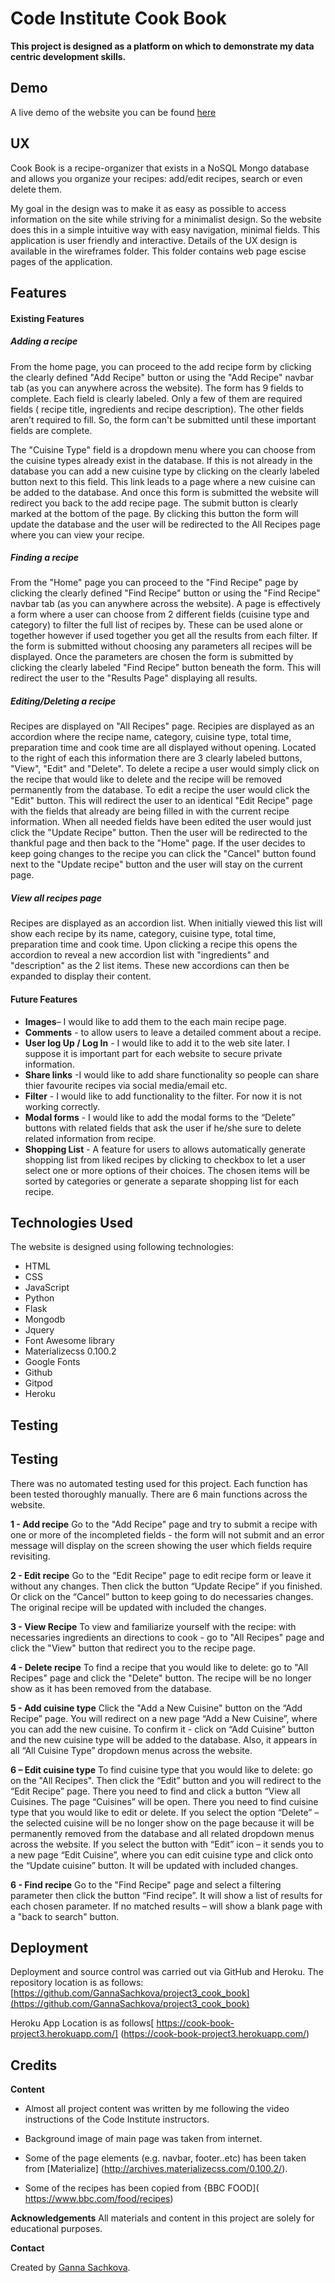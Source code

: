 Code Institute Cook Book
======================================


**This project is designed as a platform on which to demonstrate my data centric development skills.**


Demo
-----------------------------------------


A live demo of the website you can be found [here](https://cook-book-project3.herokuapp.com/)


UX
-----------------------------------------

Cook Book is a recipe-organizer that exists in a NoSQL Mongo database and allows you organize your recipes: add/edit recipes, search or even delete them.

My goal in the design was to make it as easy as possible to access information on the site while striving for a minimalist design. So the website does this in a simple intuitive way with easy navigation, minimal fields. This application is user friendly and interactive.
Details of the UX design is available in the wireframes folder. This folder contains web page escise pages of the application.

Features
-----------------------------------------


#### Existing Features


##### Adding a recipe

From the home page, you can proceed to the add recipe form by clicking the clearly defined "Add Recipe" button or using the "Add Recipe" navbar tab (as you can anywhere across the website). The form has 9 fields to complete. Each field is clearly labeled.  Only a few of them are required fields ( recipe title, ingredients and recipe description). The other fields aren’t required to fill. So, the form can't be submitted until these important fields are complete. 
 
The "Cuisine Type" field is a dropdown menu where you can choose from the cuisine types already exist in the database. If this is not already in the database you can add a new cuisine type by clicking on the clearly labeled button next to this field. This link leads to a page where a new cuisine can be added to the database. And once this form is submitted the website will redirect you back to the add recipe page. The submit button is clearly marked at the bottom of the page. By clicking this button the form will update the database and the user will be redirected to the All Recipes page where you can view your recipe.

##### Finding a recipe
From the "Home" page you can proceed to the "Find Recipe" page by clicking the clearly defined "Find Recipe" button or using the "Find Recipe" navbar tab (as you can anywhere across the website). A page is effectively a form where a user can choose from 2 different fields (cuisine type and category) to filter the full list of recipes by. These can be used alone or together however if used together you get all the results from each filter. If the form is submitted without choosing any parameters all recipes will be displayed. Once the parameters are chosen the form is submitted by clicking the clearly labeled "Find Recipe" button beneath the form. This will redirect the user to the "Results Page" displaying all results.
##### Editing/Deleting a recipe
Recipes are displayed on "All Recipes" page. Recipies are displayed as an accordion where the recipe name, category, cuisine type, total time, preparation time and cook time are all displayed without opening. Located to the right of each this information there are 3 clearly labeled buttons, "View", "Edit" and "Delete".  To delete a recipe a user would simply click on the recipe that would like to delete and the recipe will be removed permanently from the database. To edit a recipe the user would click the "Edit" button. This will redirect the user to an identical "Edit Recipe" page with the fields that already are being filled in with the current recipe information. When all needed fields have been edited the user would just click the "Update Recipe" button. Then the user will be redirected to the thankful page and then back to the "Home" page. If the user decides to keep going changes to the recipe you can click the "Cancel" button found next to the "Update recipe" button and the user will stay on the current page.

##### View all recipes page
Recipes are displayed as an accordion list. When initially viewed this list will show each recipe by its name, category, cuisine type, total time, preparation time and cook time. Upon clicking a recipe this opens the accordion to reveal a new accordion list with "ingredients" and "description" as the 2 list items. These new accordions can then be expanded to display their content. 

####  Future Features
*	**Images**– I would like to add them to the each main recipe page. 
*	**Comments** - to allow users to leave a detailed comment about a recipe.
*	**User log Up / Log In** - I would like to add it to the web site later. I suppose it is important part for each website to secure private information. 
*	**Share links** -I would like to add share functionality so people can share thier favourite recipes via social media/email etc.  
*	**Filter** - I would like to add functionality to the filter. For now it is not working correctly. 
*	**Modal forms** -  I would like to add the modal forms to the “Delete” buttons with related fields that ask the user if he/she sure to delete related information from recipe. 
*	**Shopping List** - A feature for users to allows automatically generate shopping list from liked recipes by clicking to checkbox to let a user select one or more options of their choices.  The chosen items will be sorted by categories or generate a separate shopping list for each recipe.  

Technologies Used
-----------------------------------------
The website is designed using following technologies:
*	HTML
*	CSS
*	JavaScript
*	Python
*	Flask
*	Mongodb
*	Jquery
*	Font Awesome library
*	Materializecss 0.100.2
*	Google Fonts
*	Github
*	Gitpod
*	Heroku

Testing
-----------------------------------------

## Testing

There was no automated testing used for this project. Each function has been tested thoroughly manually. There are 6 main functions across the website.

**1 - Add recipe**
Go to the "Add Recipe" page and try to submit a recipe with one or more of the incompleted fields - the form will not submit and an error message will display on the screen showing the user which fields require revisiting.

**2 - Edit recipe**
Go to the "Edit Recipe" page to edit recipe form or leave it without any changes.  Then click the button “Update Recipe” if you finished. Or click on the “Cancel” button to keep going to do necessaries changes. The original recipe will be updated with included the changes. 

**3 - View Recipe** To view and  familiarize yourself with the recipe: with necessaries ingredients an directions to cook - go to "All Recipes" page and click the "View" button that redirect you to the recipe page.

**4 - Delete recipe**
To find a recipe that you would like to delete: go to "All Recipes" page and click the "Delete" button.  The recipe will be no longer show as it has been removed from the database. 


**5 - Add cuisine type**
Click the "Add a New Cuisine" button on the “Add Recipe” page. You will redirect on a new page “Add a New Cuisine”, where you can add the new cuisine. To confirm it - click on “Add Cuisine” button and the new cuisine type will be added to the database. Also, it appears in all “All Cuisine Type” dropdown menus across the website.

**6 – Edit cuisine type**
To find cuisine type that you would like to delete: go on the "All Recipes". Then click the “Edit” button and you will redirect to the “Edit Recipe” page. There you need to find and click a button “View all Cuisines. The page “Cuisines” will be open. There you need to find cuisine type that you would like to edit or delete. 
If you select the option “Delete” – the selected cuisine will be no longer show on the page because it will be permanently removed from the database and all related dropdown menus across the website.
If you select the button with “Edit” icon – it sends you to a new page “Edit Cuisine”, where you can edit cuisine type and click onto the “Update cuisine” button. It will be updated with included changes.

**6 - Find recipe** 
Go to the "Find Recipe" page and select a filtering parameter then click the button “Find recipe”. It will show a list of results for each chosen parameter. If no matched results – will show a blank page with a "back to search" button.


Deployment
----------------------------------------
Deployment and source control was carried out via GitHub and Heroku. The repository location is as follows: [https://github.com/GannaSachkova/project3_cook_book](https://github.com/GannaSachkova/project3_cook_book)

Heroku App Location is as follows[ https://cook-book-project3.herokuapp.com/] (https://cook-book-project3.herokuapp.com/)


Credits
----------------------------------------

**Content**
+ Almost all project content was written by me following the video instructions of the Code Institute instructors.

+ Background image of main page was taken from internet.

+ Some of the page elements (e.g. navbar, footer..etc) has been taken from [Materialize] (http://archives.materializecss.com/0.100.2/).

+ Some of the recipes has been copied from {BBC FOOD]( https://www.bbc.com/food/recipes)


**Acknowledgements**
All materials and content in this project are solely for educational purposes.

**Contact**

Created by [Ganna Sachkova](mailto:dorogaya1810@gmail.com).
